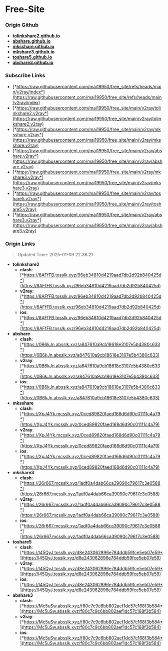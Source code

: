# Free-Site

### Origin Github

- [**tolinkshare2.github.io**](https://github.com/tolinkshare2/tolinkshare2.github.io)
- [**abshare.github.io**](https://github.com/abshare/abshare.github.io)
- [**mksshare.github.io**](https://github.com/mksshare/mksshare.github.io)
- [**mkshare3.github.io**](https://github.com/mkshare3/mkshare3.github.io)
- [**toshare5.github.io**](https://github.com/toshare5/toshare5.github.io)
- [**abshare3.github.io**](https://github.com/abshare3/abshare3.github.io)

### Subscribe Links

- [*https://raw.githubusercontent.com/mai19950/free_site/refs/heads/main/v2ray/index*](https://raw.githubusercontent.com/mai19950/free_site/refs/heads/main/v2ray/index)
- [*https://raw.githubusercontent.com/mai19950/free_site/main/v2ray/tolinkshare2.v2ray*](https://raw.githubusercontent.com/mai19950/free_site/main/v2ray/tolinkshare2.v2ray)
- [*https://raw.githubusercontent.com/mai19950/free_site/main/v2ray/mksshare.v2ray*](https://raw.githubusercontent.com/mai19950/free_site/main/v2ray/mksshare.v2ray)
- [*https://raw.githubusercontent.com/mai19950/free_site/main/v2ray/abshare.v2ray*](https://raw.githubusercontent.com/mai19950/free_site/main/v2ray/abshare.v2ray)
- [*https://raw.githubusercontent.com/mai19950/free_site/main/v2ray/mkshare3.v2ray*](https://raw.githubusercontent.com/mai19950/free_site/main/v2ray/mkshare3.v2ray)
- [*https://raw.githubusercontent.com/mai19950/free_site/main/v2ray/toshare5.v2ray*](https://raw.githubusercontent.com/mai19950/free_site/main/v2ray/toshare5.v2ray)
- [*https://raw.githubusercontent.com/mai19950/free_site/main/v2ray/abshare3.v2ray*](https://raw.githubusercontent.com/mai19950/free_site/main/v2ray/abshare3.v2ray)

### Origin Links

> Updated Time: 2025-01-09 22:38:21

- **tolinkshare2**
  - **clash**: [*https://8AFfFB.tosslk.xyz/96eb34810d4219aad7db2d92b840425d*](https://8AFfFB.tosslk.xyz/96eb34810d4219aad7db2d92b840425d)
  - **v2ray**: [*https://8AFfFB.tosslk.xyz/96eb34810d4219aad7db2d92b840425d*](https://8AFfFB.tosslk.xyz/96eb34810d4219aad7db2d92b840425d)
  - **ios**: [*https://8AFfFB.tosslk.xyz/96eb34810d4219aad7db2d92b840425d*](https://8AFfFB.tosslk.xyz/96eb34810d4219aad7db2d92b840425d)
- **abshare**
  - **clash**: [*https://0B6kJn.absslk.xyz/a847610a9cb18618e3107e5b4380c633*](https://0B6kJn.absslk.xyz/a847610a9cb18618e3107e5b4380c633)
  - **v2ray**: [*https://0B6kJn.absslk.xyz/a847610a9cb18618e3107e5b4380c633*](https://0B6kJn.absslk.xyz/a847610a9cb18618e3107e5b4380c633)
  - **ios**: [*https://0B6kJn.absslk.xyz/a847610a9cb18618e3107e5b4380c633*](https://0B6kJn.absslk.xyz/a847610a9cb18618e3107e5b4380c633)
- **mksshare**
  - **clash**: [*https://XpJ4Yk.mcsslk.xyz/0ced89820faed168d6d90c01111c4a79*](https://XpJ4Yk.mcsslk.xyz/0ced89820faed168d6d90c01111c4a79)
  - **v2ray**: [*https://XpJ4Yk.mcsslk.xyz/0ced89820faed168d6d90c01111c4a79*](https://XpJ4Yk.mcsslk.xyz/0ced89820faed168d6d90c01111c4a79)
  - **ios**: [*https://XpJ4Yk.mcsslk.xyz/0ced89820faed168d6d90c01111c4a79*](https://XpJ4Yk.mcsslk.xyz/0ced89820faed168d6d90c01111c4a79)
- **mkshare3**
  - **clash**: [*https://26r667.mcsslk.xyz/1adf0a4dab66ca39090c79617c3e0588*](https://26r667.mcsslk.xyz/1adf0a4dab66ca39090c79617c3e0588)
  - **v2ray**: [*https://26r667.mcsslk.xyz/1adf0a4dab66ca39090c79617c3e0588*](https://26r667.mcsslk.xyz/1adf0a4dab66ca39090c79617c3e0588)
  - **ios**: [*https://26r667.mcsslk.xyz/1adf0a4dab66ca39090c79617c3e0588*](https://26r667.mcsslk.xyz/1adf0a4dab66ca39090c79617c3e0588)
- **toshare5**
  - **clash**: [*https://l45QyJ.tosslk.xyz/d8e243062896e784ddb59fce5eb07e59*](https://l45QyJ.tosslk.xyz/d8e243062896e784ddb59fce5eb07e59)
  - **v2ray**: [*https://l45QyJ.tosslk.xyz/d8e243062896e784ddb59fce5eb07e59*](https://l45QyJ.tosslk.xyz/d8e243062896e784ddb59fce5eb07e59)
  - **ios**: [*https://l45QyJ.tosslk.xyz/d8e243062896e784ddb59fce5eb07e59*](https://l45QyJ.tosslk.xyz/d8e243062896e784ddb59fce5eb07e59)
- **abshare3**
  - **clash**: [*https://Mc5uSw.absslk.xyz/f80c7c9c6bb802aef1dc57c168f3b584*](https://Mc5uSw.absslk.xyz/f80c7c9c6bb802aef1dc57c168f3b584)
  - **v2ray**: [*https://Mc5uSw.absslk.xyz/f80c7c9c6bb802aef1dc57c168f3b584*](https://Mc5uSw.absslk.xyz/f80c7c9c6bb802aef1dc57c168f3b584)
  - **ios**: [*https://Mc5uSw.absslk.xyz/f80c7c9c6bb802aef1dc57c168f3b584*](https://Mc5uSw.absslk.xyz/f80c7c9c6bb802aef1dc57c168f3b584)
